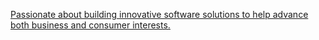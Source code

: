 [Passionate about building innovative software solutions to help advance both business and consumer interests.
](https://github-readme-stats.vercel.app/api?username=pranav-singh1&show_icons=true&theme=radical)
